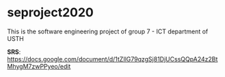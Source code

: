 # seproject2020
This is the software engineering project of group 7 - ICT department of USTH 

**SRS**: https://docs.google.com/document/d/1tZIlG79qzgSj81DjUCssQQpA24z2BtMhygM7zwPPyeo/edit
